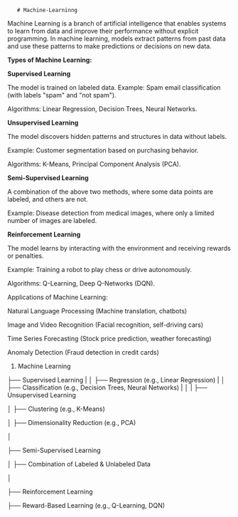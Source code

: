        # Machine-Learninng
Machine Learning is a branch of artificial intelligence that enables systems to learn from data and improve their performance without explicit programming. In machine learning, models extract patterns from past data and use these patterns to make predictions or decisions on new data.

**Types of Machine Learning:**

**Supervised Learning**

The model is trained on labeled data.
Example: Spam email classification (with labels "spam" and "not spam").

Algorithms: Linear Regression, Decision Trees, Neural Networks.

**Unsupervised Learning**

The model discovers hidden patterns and structures in data without labels.

Example: Customer segmentation based on purchasing behavior.

Algorithms: K-Means, Principal Component Analysis (PCA).

**Semi-Supervised Learning**

A combination of the above two methods, where some data points are labeled, and others are not.

Example: Disease detection from medical images, where only a limited number of images are labeled.

**Reinforcement Learning**

The model learns by interacting with the environment and receiving rewards or penalties.

Example: Training a robot to play chess or drive autonomously.

Algorithms: Q-Learning, Deep Q-Networks (DQN).

Applications of Machine Learning:

Natural Language Processing (Machine translation, chatbots)

Image and Video Recognition (Facial recognition, self-driving cars)

Time Series Forecasting (Stock price prediction, weather forecasting)

Anomaly Detection (Fraud detection in credit cards)



1. Machine Learning

├── Supervised Learning
|
│   ├── Regression (e.g., Linear Regression)
|
│  ├── Classification (e.g., Decision Trees, Neural Networks)
|
│
|
├── Unsupervised Learning

│  ├── Clustering (e.g., K-Means)

│  ├── Dimensionality Reduction (e.g., PCA)

│

├── Semi-Supervised Learning

│  ├── Combination of Labeled & Unlabeled Data

│

├── Reinforcement Learning

├── Reward-Based Learning (e.g., Q-Learning, DQN)


